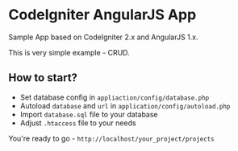CodeIgniter AngularJS App
=========================

Sample App based on CodeIgniter 2.x and AngularJS 1.x.

This is very simple example - CRUD.

How to start?
-------------

- Set database config in ``appliaction/config/database.php``
- Autoload ``database`` and ``url`` in ``application/config/autoload.php``
- Import ``database.sql`` file to your database
- Adjust ``.htaccess`` file to your needs

You're ready to go - ``http://localhost/your_project/projects``